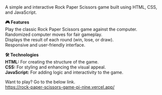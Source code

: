 A simple and interactive Rock Paper Scissors game built using HTML, CSS, and JavaScript.

<b>🎮 Features</b> <br>
Play the classic Rock Paper Scissors game against the computer.<br>
Randomized computer moves for fair gameplay.<br>
Displays the result of each round (win, lose, or draw).<br>
Responsive and user-friendly interface.<br>

<b>🛠️ Technologies</b><br>
<b>HTML:</b> For creating the structure of the game.<br>
<b>CSS:</b> For styling and enhancing the visual appeal.<br>
<b>JavaScript:</b> For adding logic and interactivity to the game.<br>

Want to play? Go to the below link.<br>
https://rock-paper-scissors-game-pi-nine.vercel.app/
